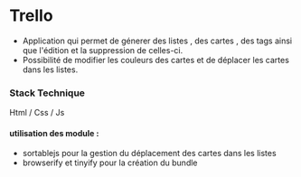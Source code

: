 # Trello

- Application qui permet de génerer des listes , des cartes , des tags ainsi que l'édition et la suppression de celles-ci.
- Possibilité de modifier les couleurs des cartes et de déplacer les cartes dans les listes.

### Stack Technique 

Html / Css / Js 

#### utilisation des module :
- sortablejs pour la gestion du déplacement des cartes dans les listes
- browserify et tinyify pour la création du bundle

